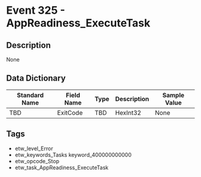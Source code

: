 # Event 325 - AppReadiness_ExecuteTask

## Description
None

## Data Dictionary
|Standard Name|Field Name|Type|Description|Sample Value|
|---|---|---|---|---|
|TBD|ExitCode|TBD|HexInt32|None|None|

## Tags
* etw_level_Error
* etw_keywords_Tasks keyword_400000000000
* etw_opcode_Stop
* etw_task_AppReadiness_ExecuteTask